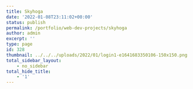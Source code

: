 ```yaml
---
title: Skyhoga
date: '2022-01-08T23:11:02+00:00'
status: publish
permalink: /portfolio/web-dev-projects/skyhoga
author: admin
excerpt: ''
type: page
id: 328
thumbnail: ../../../uploads/2022/01/login1-e1641683350106-150x150.png
total_sidebar_layout:
    - no_sidebar
total_hide_title:
    - '1'
---
```

<!DOCTYPE html PUBLIC "-//W3C//DTD HTML 4.0 Transitional//EN" "http://www.w3.org/TR/REC-html40/loose.dtd">
<?xml encoding="UTF-8">
